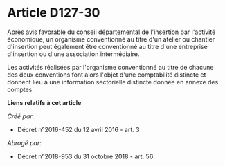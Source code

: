 # Article D127-30

Après avis favorable du conseil départemental de l'insertion par l'activité économique, un organisme conventionné au titre
d'un atelier ou chantier d'insertion peut également être conventionné au titre d'une entreprise d'insertion ou d'une
association intermédiaire. 

Les activités réalisées par l'organisme conventionné au titre de chacune des deux conventions font alors l'objet d'une
comptabilité distincte et donnent lieu à une information sectorielle distincte donnée en annexe des comptes.

**Liens relatifs à cet article**

_Créé par_:

  - Décret n°2016-452 du 12 avril 2016 - art. 3

_Abrogé par_:

  - Décret n°2018-953 du 31 octobre 2018 - art. 56
